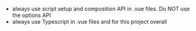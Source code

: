 - always use script setup and composition API in .vue files. Do NOT use the options API
- always use Typescript in .vue files and for this project overall
